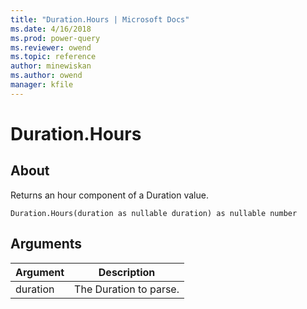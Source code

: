 ```yaml
---
title: "Duration.Hours | Microsoft Docs"
ms.date: 4/16/2018
ms.prod: power-query
ms.reviewer: owend
ms.topic: reference
author: minewiskan
ms.author: owend
manager: kfile
---
```

# Duration.Hours

  
## About  
Returns an hour component of a Duration value.  
  
```  
Duration.Hours(duration as nullable duration) as nullable number  
```  
  
## Arguments  
  
|Argument|Description|  
|------------|---------------|  
|duration|The Duration to parse.|  
  

